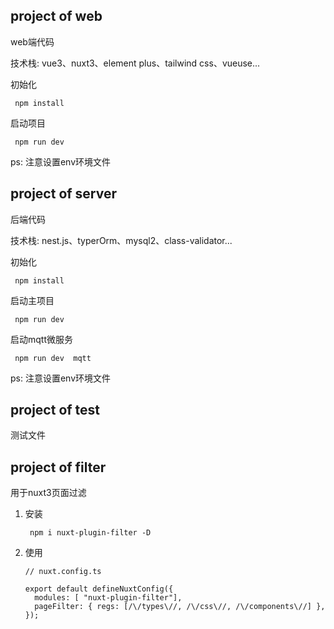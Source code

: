 

## project of web

web端代码

技术栈: vue3、nuxt3、element plus、tailwind css、vueuse...



初始化

 ~~~
  npm install
 ~~~

启动项目
 ~~~
  npm run dev 
 ~~~

ps: 注意设置env环境文件


## project of server

后端代码

技术栈: nest.js、typerOrm、mysql2、class-validator...

初始化

 ~~~
  npm install
 ~~~

启动主项目
 ~~~
  npm run dev 
 ~~~
启动mqtt微服务
 ~~~
  npm run dev  mqtt
 ~~~

ps: 注意设置env环境文件

## project of test

测试文件

## project of filter

用于nuxt3页面过滤

1. 安装

    ~~~
     npm i nuxt-plugin-filter -D
    ~~~

2. 使用

    ~~~ 
    // nuxt.config.ts
     
    export default defineNuxtConfig({
      modules: [ "nuxt-plugin-filter"],
      pageFilter: { regs: [/\/types\//, /\/css\//, /\/components\//] },
    });
    
    
    ~~~



